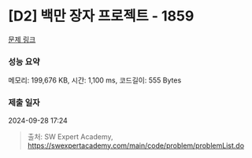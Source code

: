 # [D2] 백만 장자 프로젝트 - 1859 

[문제 링크](https://swexpertacademy.com/main/code/problem/problemDetail.do?contestProbId=AV5LrsUaDxcDFAXc) 

### 성능 요약

메모리: 199,676 KB, 시간: 1,100 ms, 코드길이: 555 Bytes

### 제출 일자

2024-09-28 17:24



> 출처: SW Expert Academy, https://swexpertacademy.com/main/code/problem/problemList.do